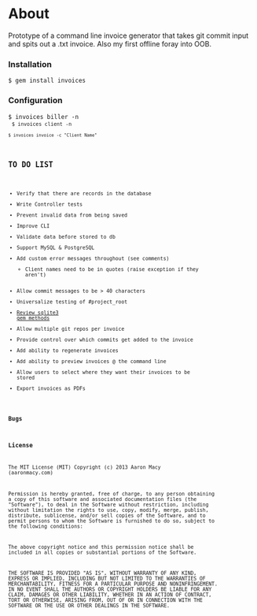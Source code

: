 # About
Prototype of a command line invoice generator that takes git commit input and spits out a .txt invoice. Also my first offline foray into OOB.

### Installation
<code>$ gem install invoices</code>

### Configuration
<code>$ invoices biller -n<br />
<code>$ invoices client -n<br />
<code>$ invoices invoice -c "Client Name"</code>

## TO DO LIST
- Verify that there are records in the database
- Write Controller tests
- Prevent invalid data from being saved
- Improve CLI
- Validate data before stored to db
- Support MySQL & PostgreSQL
- Add custom error messages throughout (see comments)
  - Client names need to be in quotes (raise exception if they aren't)
- Allow commit messages to be > 40 characters
- Universalize testing of #project_root
- [Review sqlite3 gem methods](http://sqlite-ruby.rubyforge.org/sqlite3/)
- Allow multiple git repos per invoice
- Provide control over which commits get added to the invoice
- Add ability to regenerate invoices
- Add ability to preview invoices @ the command line
- Allow users to select where they want their invoices to be stored
- Export invoices as PDFs

### Bugs

### License
The MIT License (MIT)
Copyright (c) 2013 Aaron Macy (aaronmacy.com)

Permission is hereby granted, free of charge, to any person obtaining a copy of this software and associated documentation files (the "Software"), to deal in the Software without restriction, including without limitation the rights to use, copy, modify, merge, publish, distribute, sublicense, and/or sell copies of the Software, and to permit persons to whom the Software is furnished to do so, subject to the following conditions:

The above copyright notice and this permission notice shall be included in all copies or substantial portions of the Software.

THE SOFTWARE IS PROVIDED "AS IS", WITHOUT WARRANTY OF ANY KIND, EXPRESS OR IMPLIED, INCLUDING BUT NOT LIMITED TO THE WARRANTIES OF MERCHANTABILITY, FITNESS FOR A PARTICULAR PURPOSE AND NONINFRINGEMENT. IN NO EVENT SHALL THE AUTHORS OR COPYRIGHT HOLDERS BE LIABLE FOR ANY CLAIM, DAMAGES OR OTHER LIABILITY, WHETHER IN AN ACTION OF CONTRACT, TORT OR OTHERWISE, ARISING FROM, OUT OF OR IN CONNECTION WITH THE SOFTWARE OR THE USE OR OTHER DEALINGS IN THE SOFTWARE.

